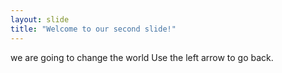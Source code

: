 ```yaml
---
layout: slide
title: "Welcome to our second slide!"
---
```

we are going to change the world
Use the left arrow to go back.
